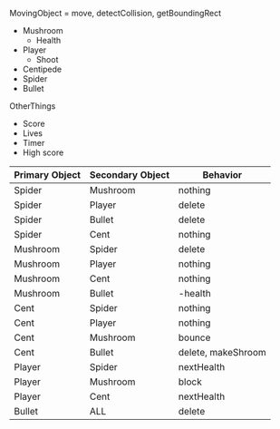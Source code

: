 MovingObject = move, detectCollision, getBoundingRect
- Mushroom
	- Health
- Player
	- Shoot
- Centipede
- Spider
- Bullet

OtherThings
- Score
- Lives
- Timer
- High score

| Primary Object | Secondary Object | Behavior |
| -------------- | ---------------- | -------- |
| Spider         | Mushroom         | nothing  |
| Spider         | Player           | delete |
| Spider | Bullet | delete |
| Spider | Cent | nothing |
| Mushroom | Spider | delete |
| Mushroom | Player | nothing |
| Mushroom | Cent | nothing |
| Mushroom | Bullet | -health |
| Cent | Spider | nothing |
| Cent | Player | nothing | 
| Cent | Mushroom | bounce |
| Cent | Bullet | delete, makeShroom |
| Player | Spider | nextHealth |
| Player | Mushroom | block |
| Player | Cent | nextHealth |
| Bullet | ALL | delete | 
